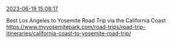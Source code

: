 [2023-06-19 15:08:17](https://mstdn.social/@hill_wanderer/110571506755088745)

Best Los Angeles to Yosemite Road Trip via the California Coast <a href="https://www.myyosemitepark.com/road-trips/road-trip-itineraries/california-coast-to-yosemite-road-trip/" target="_blank" rel="nofollow noopener noreferrer" translate="no">https://www.myyosemitepark.com/road-trips/road-trip-itineraries/california-coast-to-yosemite-road-trip/</a>